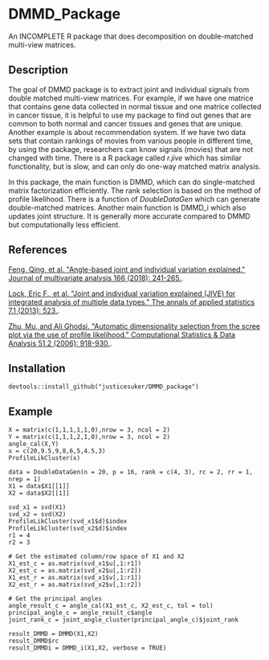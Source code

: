 # DMMD_Package
An INCOMPLETE R package that does decomposition on double-matched multi-view matrices. 

Description 
-------

The goal of DMMD package is to extract joint and individual signals from double matched multi-view matrices. For example, if we have one matrice that contains gene data collected in normal tissue and one matrice collected in cancer tissue, it is helpful to use my package to find out genes that are common to both normal and cancer tissues and genes that are unique. Another example is about recommendation system. If we have two data sets that contain rankings of movies from various people in different time, by using the package, researchers can know signals (movies) that are not changed with time. There is a R package called *r.jive* which has similar functionality, but is slow, and can only do one-way matched matrix analysis. 

In this package, the main function is DMMD, which can do single-matched matrix factorization efficiently. The rank selection is based on the method of profile likelihood. There is a function of *DoubleDataGen* which can generate double-matched matrices. Another main function is DMMD_i which also updates joint structure. It is generally more accurate compared to DMMD but computationally less efficient.

References
-------
[Feng, Qing, et al. "Angle-based joint and individual variation explained." Journal of multivariate analysis 166 (2018): 241-265.](https://arxiv.org/pdf/1704.02060.pdf).

[Lock, Eric F., et al. "Joint and individual variation explained (JIVE) for integrated analysis of multiple data types." The annals of applied statistics 7.1 (2013): 523.](https://arxiv.org/pdf/1102.4110.pdf).

[Zhu, Mu, and Ali Ghodsi. "Automatic dimensionality selection from the scree plot via the use of profile likelihood." Computational Statistics & Data Analysis 51.2 (2006): 918-930.](http://citeseerx.ist.psu.edu/viewdoc/download?doi=10.1.1.90.3768&rep=rep1&type=pdf).

Installation
-------
`devtools::install_github("justicesuker/DMMD_package")`

Example
-------
```{r}
X = matrix(c(1,1,1,1,1,0),nrow = 3, ncol = 2)
Y = matrix(c(1,1,1,2,1,0),nrow = 3, ncol = 2)
angle_cal(X,Y)
x = c(20,9.5,9,8,6,5,4.5,3)
ProfileLikCluster(x)

data = DoubleDataGen(n = 20, p = 16, rank = c(4, 3), rc = 2, rr = 1, nrep = 1)
X1 = data$X1[[1]]
X2 = data$X2[[1]]

svd_x1 = svd(X1)
svd_x2 = svd(X2)
ProfileLikCluster(svd_x1$d)$index
ProfileLikCluster(svd_x2$d)$index
r1 = 4
r2 = 3

# Get the estimated column/row space of X1 and X2
X1_est_c = as.matrix(svd_x1$u[,1:r1])
X2_est_c = as.matrix(svd_x2$u[,1:r2])
X1_est_r = as.matrix(svd_x1$v[,1:r1])
X2_est_r = as.matrix(svd_x2$v[,1:r2])
  
# Get the principal angles
angle_result_c = angle_cal(X1_est_c, X2_est_c, tol = tol)
principal_angle_c = angle_result_c$angle
joint_rank_c = joint_angle_cluster(principal_angle_c)$joint_rank

result_DMMD = DMMD(X1,X2)
result_DMMD$rc
result_DMMDi = DMMD_i(X1,X2, verbose = TRUE)
```